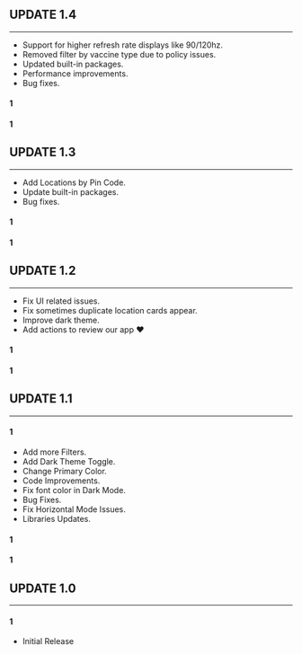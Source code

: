 ## UPDATE 1.4

---

- Support for higher refresh rate displays like 90/120hz.
- Removed filter by vaccine type due to policy issues.
- Updated built-in packages.
- Performance improvements.
- Bug fixes.

#### 1

#### 1

## UPDATE 1.3

---

- Add Locations by Pin Code.
- Update built-in packages.
- Bug fixes.

#### 1

#### 1

## UPDATE 1.2

---

- Fix UI related issues.
- Fix sometimes duplicate location cards appear.
- Improve dark theme.
- Add actions to review our app ❤

#### 1

#### 1

## UPDATE 1.1

---

#### 1

- Add more Filters.
- Add Dark Theme Toggle.
- Change Primary Color.
- Code Improvements.
- Fix font color in Dark Mode.
- Bug Fixes.
- Fix Horizontal Mode Issues.
- Libraries Updates.

#### 1

#### 1

## UPDATE 1.0

---

#### 1

- Initial Release
